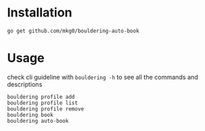 #

# Installation

```
go get github.com/mkg0/bouldering-auto-book
```

# Usage

check cli guideline with `bouldering -h` to see all the commands and descriptions

```
bouldering profile add
bouldering profile list
bouldering profile remove
bouldering book
bouldering auto-book
```
